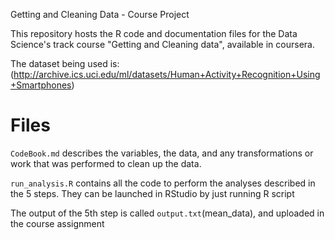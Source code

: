 Getting and Cleaning Data - Course Project

This repository hosts the R code and documentation files for the Data Science's track course "Getting and Cleaning data", available in coursera.

The dataset being used is:(http://archive.ics.uci.edu/ml/datasets/Human+Activity+Recognition+Using+Smartphones)

# Files


`CodeBook.md` describes the variables, the data, and any transformations or work that was performed to clean up the data.

`run_analysis.R` contains all the code to perform the analyses described in the 5 steps. They can be launched in RStudio by just running R script

The output of the 5th step is called `output.txt`(mean_data), and uploaded in the course assignment
